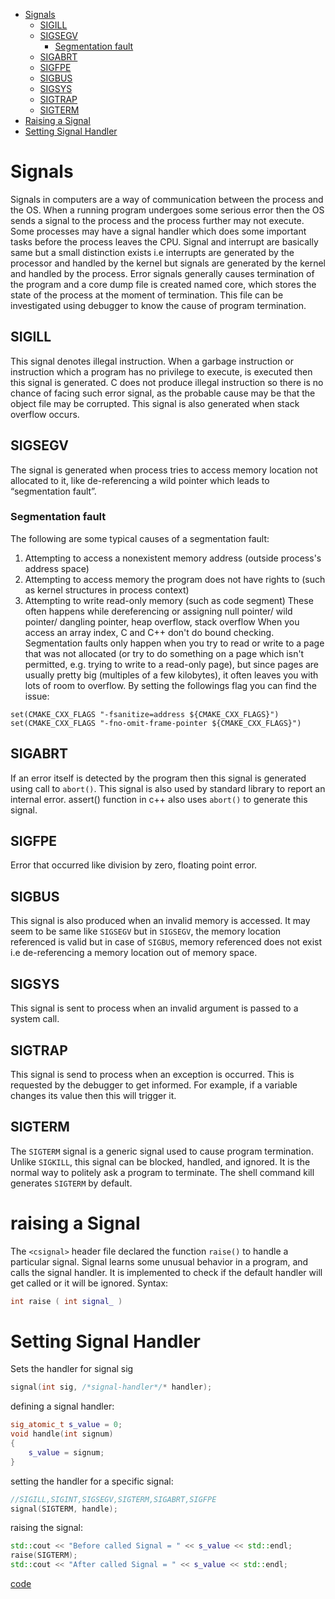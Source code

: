 - [Signals](#signals)
  * [SIGILL](#sigill)
  * [SIGSEGV](#sigsegv)
    + [Segmentation fault](#segmentation-fault)
  * [SIGABRT](#sigabrt)
  * [SIGFPE](#sigfpe)
  * [SIGBUS](#sigbus)
  * [SIGSYS](#sigsys)
  * [SIGTRAP](#sigtrap)
  * [SIGTERM](#sigterm)
- [Raising a Signal](#raising-a-signal)
- [Setting Signal Handler](#setting-signal-handler)


# Signals
Signals in computers are a way of communication between the process and the OS.
When a running program undergoes some serious error then the OS sends a signal to
the process and the process further may not execute.
Some processes may have a signal handler which does some important tasks before the
process leaves the CPU.
Signal and interrupt are basically same but a small distinction exists i.e interrupts
are generated by the processor and handled by the kernel but signals are generated by
the kernel and handled by the process.
Error signals generally causes termination of the program and a core dump file is
created named core, which stores the state of the process at the moment of termination.
This file can be investigated using debugger to know the cause of program termination.
## SIGILL
This signal denotes illegal instruction. When a garbage instruction or instruction
which a program has no privilege to execute, is executed then this signal is
generated.
C does not produce illegal instruction so there is no chance of facing such error
signal, as the probable cause may be that the object file may be corrupted.
This signal is also generated when stack overflow occurs.
## SIGSEGV
The signal is generated when process tries to access memory location not
allocated to it, like de-referencing a wild pointer which leads to
“segmentation fault”.

###  Segmentation fault  
The following are some typical causes of a segmentation fault:
1. Attempting to access a nonexistent memory address (outside process's address space)
2. Attempting to access memory the program does not have rights to (such as kernel structures in process context)
3. Attempting to write read-only memory (such as code segment)
These often happens while dereferencing or assigning null pointer/ wild pointer/ dangling pointer, heap overflow, stack overflow
When you access an array index, C and C++ don't do bound checking. Segmentation faults only happen when you try to
read or write to a page that was not allocated (or try to do something on a page which isn't permitted,
e.g. trying to write to a read-only page), but since pages are usually pretty big
(multiples of a few kilobytes), it often leaves you with lots of room to overflow.
By setting the followings flag you can find the issue:
```
set(CMAKE_CXX_FLAGS "-fsanitize=address ${CMAKE_CXX_FLAGS}")
set(CMAKE_CXX_FLAGS "-fno-omit-frame-pointer ${CMAKE_CXX_FLAGS}")
```

## SIGABRT
If an error itself is detected by the program then this signal is
generated using call to `abort()`. This signal is also used by
standard library to report an internal error.
assert() function in c++ also uses `abort()` to generate this signal.
## SIGFPE
Error that occurred like division by zero, floating point error.
## SIGBUS
This signal is also produced when an invalid memory is accessed. It may
seem to be same like `SIGSEGV` but in `SIGSEGV`, the memory location referenced
is valid but in case of `SIGBUS`, memory referenced does not exist
i.e de-referencing a memory location out of memory space.
## SIGSYS
This signal is sent to process when an invalid argument is passed to a system call.
## SIGTRAP
This signal is send to process when an exception is occurred.
This is requested by the debugger to get informed. For example,
if a variable changes its value then this will trigger it.
## SIGTERM
The `SIGTERM` signal is a generic signal used to cause program termination.
Unlike `SIGKILL`, this signal can be blocked, handled, and ignored. It is
the normal way to politely ask a program to terminate. The shell command
kill generates `SIGTERM` by default.

# raising a Signal
The `<csignal>` header file declared the function `raise()` to handle a particular signal. Signal learns some unusual behavior in a program, and calls the signal handler. It is implemented to check if the default handler will get called or it will be ignored.
Syntax: 
```cpp
int raise ( int signal_ )
```
# Setting Signal Handler
Sets the handler for signal sig
```cpp
signal(int sig, /*signal-handler*/* handler);
```

defining a signal handler:
```cpp
sig_atomic_t s_value = 0;
void handle(int signum)
{
    s_value = signum;
}
```
setting the handler for a specific signal: 
```cpp
//SIGILL,SIGINT,SIGSEGV,SIGTERM,SIGABRT,SIGFPE
signal(SIGTERM, handle);
```
raising the signal:
```cpp
std::cout << "Before called Signal = " << s_value << std::endl;
raise(SIGTERM);
std::cout << "After called Signal = " << s_value << std::endl;
```
  
  
  
 [code](../src/signals.cpp)  
